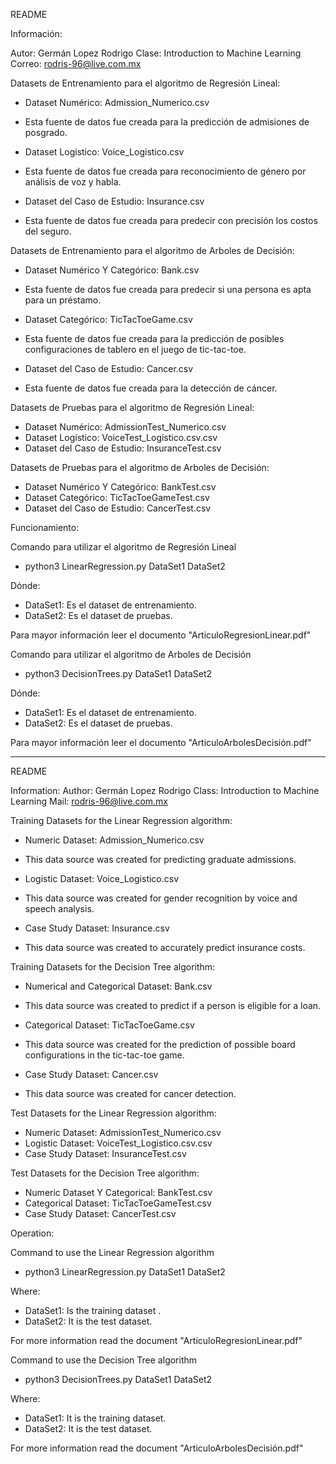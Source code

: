 README

Información:

Autor: Germán Lopez Rodrigo
Clase: Introduction to Machine Learning
Correo: rodris-96@live.com.mx

Datasets de Entrenamiento para el algoritmo de Regresión Lineal:
* Dataset Numérico: Admission_Numerico.csv
- Esta fuente de datos fue creada para la predicción de admisiones de posgrado.
* Dataset Logistico: Voice_Logistico.csv
- Esta fuente de datos fue creada para reconocimiento de género por análisis de voz y habla.
* Dataset del Caso de Estudio: Insurance.csv
- Esta fuente de datos fue creada para predecir con precisión los costos del seguro.

Datasets de Entrenamiento para el algoritmo de Arboles de Decisión:
* Dataset Numérico Y Categórico: Bank.csv
- Esta fuente de datos fue creada para predecir si una persona es apta para un préstamo.
* Dataset Categórico: TicTacToeGame.csv
- Esta fuente de datos fue creada para la predicción de posibles configuraciones de tablero en el juego de tic-tac-toe.
* Dataset del Caso de Estudio: Cancer.csv
- Esta fuente de datos fue creada para la detección de cáncer.

Datasets de Pruebas para el algoritmo de Regresión Lineal:
* Dataset Numérico: AdmissionTest_Numerico.csv
* Dataset Logístico: VoiceTest_Logistico.csv.csv
* Dataset del Caso de Estudio: InsuranceTest.csv

Datasets de Pruebas para el algoritmo de Arboles de Decisión:
* Dataset Numérico Y Categórico: BankTest.csv
* Dataset Categórico: TicTacToeGameTest.csv
* Dataset del Caso de Estudio: CancerTest.csv

Funcionamiento:

Comando para utilizar el algoritmo de Regresión Lineal

- python3 LinearRegression.py DataSet1 DataSet2

Dónde:
* DataSet1: Es el dataset de entrenamiento.
* DataSet2: Es el dataset de pruebas.

Para mayor información leer el documento "ArticuloRegresionLinear.pdf"

Comando para utilizar el algoritmo de Arboles de Decisión

- python3 DecisionTrees.py DataSet1 DataSet2

Dónde:
* DataSet1: Es el dataset de entrenamiento.
* DataSet2: Es el dataset de pruebas.

Para mayor información leer el documento "ArticuloArbolesDecisión.pdf"

---------------------------------------------------------------------------------------------------------------------
README 

Information: 
Author: Germán Lopez Rodrigo 
Class: Introduction to Machine Learning 
Mail: rodris-96@live.com.mx 

Training Datasets for the Linear Regression algorithm: 
* Numeric Dataset: Admission_Numerico.csv 
 - This data source was created for predicting graduate admissions. 
* Logistic Dataset: Voice_Logistico.csv 
 - This data source was created for gender recognition by voice and speech analysis. 
* Case Study Dataset: Insurance.csv 
 - This data source was created to accurately predict insurance costs. 

Training Datasets for the Decision Tree algorithm: 
* Numerical and Categorical Dataset: Bank.csv 
 - This data source was created to predict if a person is eligible for a loan. 
* Categorical Dataset: TicTacToeGame.csv 
 - This data source was created for the prediction of possible board configurations in the tic-tac-toe game. 
* Case Study Dataset: Cancer.csv 
 - This data source was created for cancer detection. 

Test Datasets for the Linear Regression algorithm: 
* Numeric Dataset: AdmissionTest_Numerico.csv 
* Logistic Dataset: VoiceTest_Logistico.csv.csv 
* Case Study Dataset: InsuranceTest.csv 

Test Datasets for the Decision Tree algorithm: 
* Numeric Dataset Y Categorical: BankTest.csv 
* Categorical Dataset: TicTacToeGameTest.csv 
* Case Study Dataset: CancerTest.csv 

Operation: 

Command to use the Linear Regression algorithm 

 - python3 LinearRegression.py DataSet1 DataSet2 

Where: 
* DataSet1: Is the training dataset . 
* DataSet2: It is the test dataset. 

For more information read the document "ArticuloRegresionLinear.pdf" 

Command to use the Decision Tree algorithm

 - python3 DecisionTrees.py DataSet1 DataSet2 

Where: 
* DataSet1: It is the training dataset. 
* DataSet2: It is the test dataset. 

For more information read the document "ArticuloArbolesDecisión.pdf" 